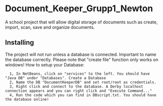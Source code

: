 # Document_Keeper_Grupp1_Newton
A school project that will allow digital storage of documents such as create, import, scan, save and organize documents. 

## Installing
The project will not run unless a database is connected. Important to name the database correctly.
Please note that "create file" function only works on windows!
How to setup your Database:

```
  1, In NetBeans, click on "services" to the left. You should have "Java DB" under "Databases". Create a Database
  2, Name the DB "DocumentKeeperDB" and set root/root as credentials.
  3, Right click and connect to the database. A Derby localhost connection appears and you can right click and "Execute Command..."
  4, Run the code which you can find in DBscript.txt. You should have the database online!

```

